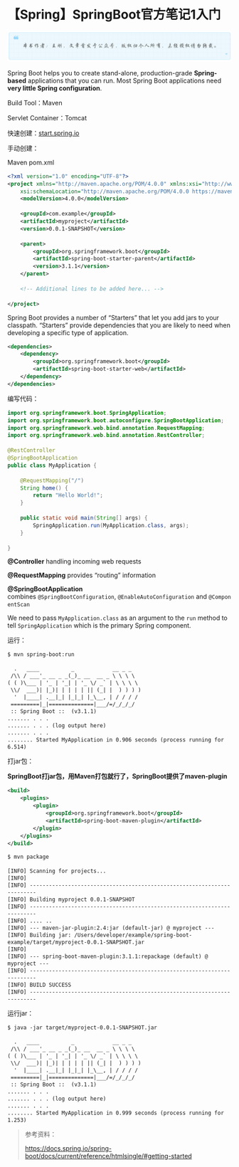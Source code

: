 # 【Spring】SpringBoot官方笔记1入门
![](../wanggang.png)

Spring Boot helps you to create stand-alone, production-grade **Spring-based** applications that you can run. Most Spring Boot applications need **very little Spring configuration**.

Build Tool：Maven

Servlet Container：Tomcat

快速创建：[start.spring.io](https://start.spring.io/)

手动创建：

Maven pom.xml

```xml
<?xml version="1.0" encoding="UTF-8"?>
<project xmlns="http://maven.apache.org/POM/4.0.0" xmlns:xsi="http://www.w3.org/2001/XMLSchema-instance"
    xsi:schemaLocation="http://maven.apache.org/POM/4.0.0 https://maven.apache.org/xsd/maven-4.0.0.xsd">
    <modelVersion>4.0.0</modelVersion>

    <groupId>com.example</groupId>
    <artifactId>myproject</artifactId>
    <version>0.0.1-SNAPSHOT</version>

    <parent>
        <groupId>org.springframework.boot</groupId>
        <artifactId>spring-boot-starter-parent</artifactId>
        <version>3.1.1</version>
    </parent>

    <!-- Additional lines to be added here... -->

</project>
```

Spring Boot provides a number of “Starters” that let you add jars to your classpath. “Starters” provide dependencies that you are likely to need when developing a specific type of application.

```xml
<dependencies>
    <dependency>
        <groupId>org.springframework.boot</groupId>
        <artifactId>spring-boot-starter-web</artifactId>
    </dependency>
</dependencies>
```

编写代码：

```java
import org.springframework.boot.SpringApplication;
import org.springframework.boot.autoconfigure.SpringBootApplication;
import org.springframework.web.bind.annotation.RequestMapping;
import org.springframework.web.bind.annotation.RestController;

@RestController
@SpringBootApplication
public class MyApplication {

    @RequestMapping("/")
    String home() {
        return "Hello World!";
    }

    public static void main(String[] args) {
        SpringApplication.run(MyApplication.class, args);
    }

}
```

**@Controller** handling incoming web requests

**@RequestMapping** provides “routing” information

**@SpringBootApplication** combines `@SpringBootConfiguration`, `@EnableAutoConfiguration` and `@ComponentScan`

We need to pass `MyApplication.class` as an argument to the `run` method to tell `SpringApplication` which is the primary Spring component.

运行：

```
$ mvn spring-boot:run

  .   ____          _            __ _ _
 /\\ / ___'_ __ _ _(_)_ __  __ _ \ \ \ \
( ( )\___ | '_ | '_| | '_ \/ _` | \ \ \ \
 \\/  ___)| |_)| | | | | || (_| |  ) ) ) )
  '  |____| .__|_| |_|_| |_\__, | / / / /
 =========|_|==============|___/=/_/_/_/
 :: Spring Boot ::  (v3.1.1)
....... . . .
....... . . . (log output here)
....... . . .
........ Started MyApplication in 0.906 seconds (process running for 6.514)
```

打jar包：

**SpringBoot打jar包，用Maven打包就行了，SpringBoot提供了maven-plugin**

```xml
<build>
    <plugins>
        <plugin>
            <groupId>org.springframework.boot</groupId>
            <artifactId>spring-boot-maven-plugin</artifactId>
        </plugin>
    </plugins>
</build>
```

```
$ mvn package

[INFO] Scanning for projects...
[INFO]
[INFO] ------------------------------------------------------------------------
[INFO] Building myproject 0.0.1-SNAPSHOT
[INFO] ------------------------------------------------------------------------
[INFO] .... ..
[INFO] --- maven-jar-plugin:2.4:jar (default-jar) @ myproject ---
[INFO] Building jar: /Users/developer/example/spring-boot-example/target/myproject-0.0.1-SNAPSHOT.jar
[INFO]
[INFO] --- spring-boot-maven-plugin:3.1.1:repackage (default) @ myproject ---
[INFO] ------------------------------------------------------------------------
[INFO] BUILD SUCCESS
[INFO] ------------------------------------------------------------------------
```

运行jar：

```
$ java -jar target/myproject-0.0.1-SNAPSHOT.jar

  .   ____          _            __ _ _
 /\\ / ___'_ __ _ _(_)_ __  __ _ \ \ \ \
( ( )\___ | '_ | '_| | '_ \/ _` | \ \ \ \
 \\/  ___)| |_)| | | | | || (_| |  ) ) ) )
  '  |____| .__|_| |_|_| |_\__, | / / / /
 =========|_|==============|___/=/_/_/_/
 :: Spring Boot ::  (v3.1.1)
....... . . .
....... . . . (log output here)
....... . . .
........ Started MyApplication in 0.999 seconds (process running for 1.253)
```

> 参考资料：
> 
> https://docs.spring.io/spring-boot/docs/current/reference/htmlsingle/#getting-started
> 
> 
